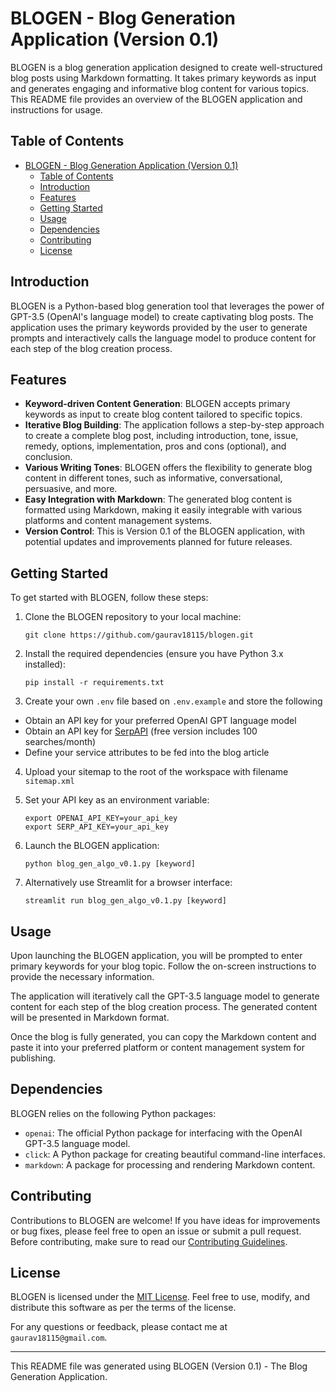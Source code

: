# BLOGEN - Blog Generation Application (Version 0.1)

BLOGEN is a blog generation application designed to create well-structured blog posts using Markdown formatting. It takes primary keywords as input and generates engaging and informative blog content for various topics. This README file provides an overview of the BLOGEN application and instructions for usage.

## Table of Contents
- [BLOGEN - Blog Generation Application (Version 0.1)](#blogen---blog-generation-application-version-01)
  - [Table of Contents](#table-of-contents)
  - [Introduction](#introduction)
  - [Features](#features)
  - [Getting Started](#getting-started)
  - [Usage](#usage)
  - [Dependencies](#dependencies)
  - [Contributing](#contributing)
  - [License](#license)

## Introduction
BLOGEN is a Python-based blog generation tool that leverages the power of GPT-3.5 (OpenAI's language model) to create captivating blog posts. The application uses the primary keywords provided by the user to generate prompts and interactively calls the language model to produce content for each step of the blog creation process.

## Features
- **Keyword-driven Content Generation**: BLOGEN accepts primary keywords as input to create blog content tailored to specific topics.
- **Iterative Blog Building**: The application follows a step-by-step approach to create a complete blog post, including introduction, tone, issue, remedy, options, implementation, pros and cons (optional), and conclusion.
- **Various Writing Tones**: BLOGEN offers the flexibility to generate blog content in different tones, such as informative, conversational, persuasive, and more.
- **Easy Integration with Markdown**: The generated blog content is formatted using Markdown, making it easily integrable with various platforms and content management systems.
- **Version Control**: This is Version 0.1 of the BLOGEN application, with potential updates and improvements planned for future releases.

## Getting Started
To get started with BLOGEN, follow these steps:

1. Clone the BLOGEN repository to your local machine:
   ```
   git clone https://github.com/gaurav18115/blogen.git
   ```

2. Install the required dependencies (ensure you have Python 3.x installed):
   ```
   pip install -r requirements.txt
   ```

3. Create your own `.env` file based on `.env.example` and store the following
- Obtain an API key for your preferred OpenAI GPT language model
- Obtain an API key for [SerpAPI](https://serpapi.com/) (free version includes 100 searches/month)
- Define your service attributes to be fed into the blog article 

4. Upload your sitemap to the root of the workspace with filename `sitemap.xml`

5. Set your API key as an environment variable:
   ```
   export OPENAI_API_KEY=your_api_key
   export SERP_API_KEY=your_api_key
   ```
   
6. Launch the BLOGEN application:
   ```
   python blog_gen_algo_v0.1.py [keyword]
   ```
7. Alternatively use Streamlit for a browser interface:
   ```
   streamlit run blog_gen_algo_v0.1.py [keyword]
   ```

## Usage
Upon launching the BLOGEN application, you will be prompted to enter primary keywords for your blog topic. Follow the on-screen instructions to provide the necessary information.

The application will iteratively call the GPT-3.5 language model to generate content for each step of the blog creation process. The generated content will be presented in Markdown format.

Once the blog is fully generated, you can copy the Markdown content and paste it into your preferred platform or content management system for publishing.

## Dependencies
BLOGEN relies on the following Python packages:

- `openai`: The official Python package for interfacing with the OpenAI GPT-3.5 language model.
- `click`: A Python package for creating beautiful command-line interfaces.
- `markdown`: A package for processing and rendering Markdown content.

## Contributing
Contributions to BLOGEN are welcome! If you have ideas for improvements or bug fixes, please feel free to open an issue or submit a pull request. Before contributing, make sure to read our [Contributing Guidelines](CONTRIBUTING.md).

## License
BLOGEN is licensed under the [MIT License](LICENSE). Feel free to use, modify, and distribute this software as per the terms of the license.

For any questions or feedback, please contact me at `gaurav18115@gmail.com`.

---
This README file was generated using BLOGEN (Version 0.1) - The Blog Generation Application.